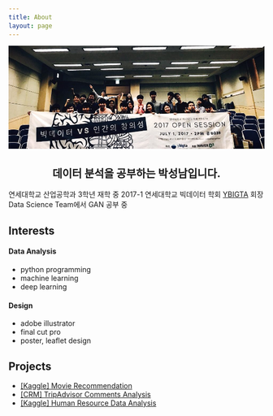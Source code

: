 ```yaml
---
title: About
layout: page
---
```

![Profile Image](assets/images/about_me.jpeg)

<center><h2>
데이터 분석을 공부하는 박성남입니다.


</h2></center>

연세대학교 산업공학과 3학년 재학 중
2017-1 연세대학교 빅데이터 학회 [YBIGTA](https://www.facebook.com/yonseibigdata/) 회장
Data Science Team에서 GAN 공부 중


<h2>Interests</h2>
<h4>Data Analysis</h4>

- python programming
- machine learning
- deep learning

<h4>Design</h4>

- adobe illustrator
- final cut pro
- poster, leaflet design

<h2>Projects</h2>

- [[Kaggle] Movie Recommendation](https://angrypark.github.io/Movie-Recommendation/)
- [[CRM] TripAdvisor Comments Analysis](https://angrypark.github.io/TripAdvisor-comments-analysis/)
- [[Kaggle] Human Resource Data Analysis](https://angrypark.github.io/Human-Resource-Analysis/)
